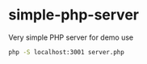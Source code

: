 # simple-php-server
Very simple PHP server for demo use


```bash
php -S localhost:3001 server.php
```
